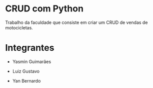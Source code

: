 # CRUD com Python
Trabalho da faculdade que consiste em criar um CRUD de vendas de motocicletas.

#
# Integrantes

* Yasmin Guimarães

* Luiz Gustavo

* Yan Bernardo

